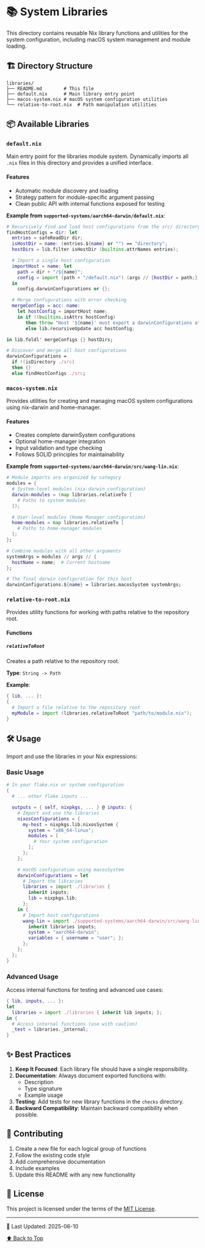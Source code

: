 # 📚 System Libraries

This directory contains reusable Nix library functions and utilities for the system configuration, including macOS system management and module loading.

## 🏗️ Directory Structure

```
libraries/
├── README.md        # This file
├── default.nix      # Main library entry point
├── macos-system.nix # macOS system configuration utilities
└── relative-to-root.nix  # Path manipulation utilities
```

## 📦 Available Libraries

### `default.nix`

Main entry point for the libraries module system. Dynamically imports all `.nix` files in this directory and provides a unified interface.

#### Features
- Automatic module discovery and loading
- Strategy pattern for module-specific argument passing
- Clean public API with internal functions exposed for testing

**Example from `supported-systems/aarch64-darwin/default.nix`**:
```nix
# Recursively find and load host configurations from the src/ directory
findHostConfigs = dir: let
  entries = safeReadDir dir;
  isHostDir = name: (entries.${name} or "") == "directory";
  hostDirs = lib.filter isHostDir (builtins.attrNames entries);

  # Import a single host configuration
  importHost = name: let
    path = dir + "/${name}";
    config = import (path + "/default.nix") (args // {hostDir = path;});
  in
    config.darwinConfigurations or {};

  # Merge configurations with error checking
  mergeConfigs = acc: name: 
    let hostConfig = importHost name;
    in if !(builtins.isAttrs hostConfig)
       then throw "Host '${name}' must export a darwinConfigurations attribute set"
       else lib.recursiveUpdate acc hostConfig;

in lib.foldl' mergeConfigs {} hostDirs;

# Discover and merge all host configurations
darwinConfigurations = 
  if !(isDirectory ./src)
  then {}
  else findHostConfigs ./src;
```

### `macos-system.nix`

Provides utilities for creating and managing macOS system configurations using nix-darwin and home-manager.

#### Features
- Creates complete darwinSystem configurations
- Optional home-manager integration
- Input validation and type checking
- Follows SOLID principles for maintainability

**Example from `supported-systems/aarch64-darwin/src/wang-lin.nix`**:
```nix
# Module imports are organized by category
modules = {
  # System-level modules (nix-darwin configuration)
  darwin-modules = (map libraries.relativeTo [
    # Paths to system modules
  ]);

  # User-level modules (Home Manager configuration)
  home-modules = map libraries.relativeTo [
    # Paths to home-manager modules
  ];
};

# Combine modules with all other arguments
systemArgs = modules // args // {
  hostName = name;  # Current hostname
};

# The final darwin configuration for this host
darwinConfigurations.${name} = libraries.macosSystem systemArgs;
```

### `relative-to-root.nix`

Provides utility functions for working with paths relative to the repository root.

#### Functions

##### `relativeToRoot`

Creates a path relative to the repository root.

**Type**: `String -> Path`

**Example**:
```nix
{ lib, ... }:
{
  # Import a file relative to the repository root
  myModule = import (libraries.relativeToRoot "path/to/module.nix");
}
```

## 🛠 Usage

Import and use the libraries in your Nix expressions:

### Basic Usage

```nix
# In your flake.nix or system configuration
{
  # ... other flake inputs ...

  outputs = { self, nixpkgs, ... } @ inputs: {
    # Import and use the libraries
    nixosConfigurations = {
      my-host = nixpkgs.lib.nixosSystem {
        system = "x86_64-linux";
        modules = [
          # Your system configuration
        ];
      };
    };

    # macOS configuration using macosSystem
    darwinConfigurations = let
      # Import the libraries
      libraries = import ./libraries {
        inherit inputs;
        lib = nixpkgs.lib;
      };
    in {
      # Import host configurations
      wang-lin = import ./supported-systems/aarch64-darwin/src/wang-lin.nix {
        inherit libraries inputs;
        system = "aarch64-darwin";
        variables = { username = "user"; };
      };
    };
  };
}
```

### Advanced Usage

Access internal functions for testing and advanced use cases:

```nix
{ lib, inputs, ... }:
let
  libraries = import ./libraries { inherit lib inputs; };
in {
  # Access internal functions (use with caution)
  _test = libraries._internal;
}
```

## ✨ Best Practices

1. **Keep It Focused**: Each library file should have a single responsibility.
2. **Documentation**: Always document exported functions with:
   - Description
   - Type signature
   - Example usage
3. **Testing**: Add tests for new library functions in the `checks` directory.
4. **Backward Compatibility**: Maintain backward compatibility when possible.

## 🤝 Contributing

1. Create a new file for each logical group of functions
2. Follow the existing code style
3. Add comprehensive documentation
4. Include examples
5. Update this README with any new functionality

## 📜 License

This project is licensed under the terms of the [MIT License](../LICENSE).

---

📅 Last Updated: 2025-06-10

[⬆ Back to Top](#-system-libraries)
